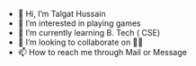 - 👋 Hi, I’m Talgat Hussain
- 👀 I’m interested in playing games
- 🌱 I’m currently learning B. Tech ( CSE) 
- 💞️ I’m looking to collaborate on 🤩🤩
- 📫 How to reach me through Mail or Message

<!---
talgat12/talgat12 is a ✨ special ✨ repository because its `README.md` (this file) appears on your GitHub profile.
You can click the Preview link to take a look at your changes.
--->
